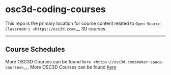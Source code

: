 # osc3d-coding-courses

This repo is the primary location for course content related to `Open Source Classroom's <https://osc3d.com>`__ 3D courses.

------------
Course Schedules
------------

More OSC3D Courses can be found `here <https://osc3d.com/maker-space-courses>`__.
More OSC3D Courses can be found [here](https://osc3d.com/maker-space-courses)
